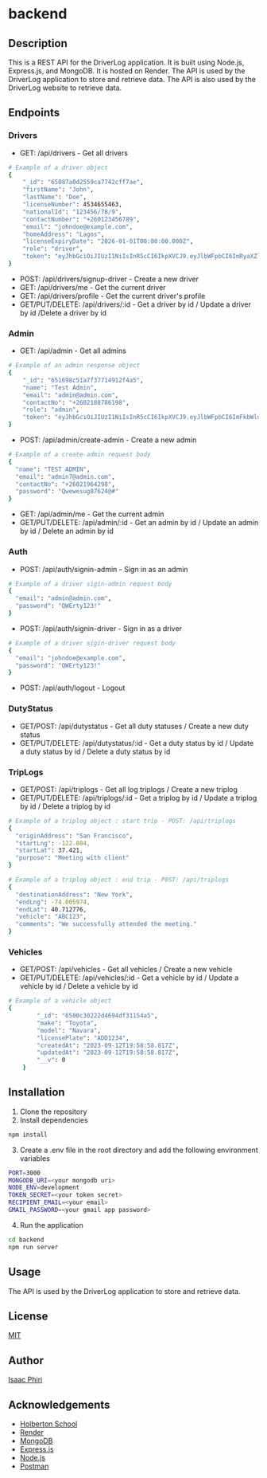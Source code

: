 # backend

## Description

This is a REST API for the DriverLog application. It is built using Node.js, Express.js, and MongoDB. It is hosted on Render. The API is used by the DriverLog application to store and retrieve data. The API is also used by the DriverLog website to retrieve data.

## Endpoints

### Drivers

- GET: /api/drivers - Get all drivers
```bash
# Example of a driver object
{
    "_id": "65087a0d2559ca7742cff7ae",
    "firstName": "John",
    "lastName": "Doe",
    "licenseNumber": 4534655463,
    "nationalId": "123456/78/9",
    "contactNumber": "+260123456789",
    "email": "johndoe@example.com",
    "homeAddress": "Lagos",
    "licenseExpiryDate": "2026-01-01T00:00:00.000Z",
    "role": "driver",
    "token": "eyJhbGciOiJIUzI1NiIsInR5cCI6IkpXVCJ9.eyJlbWFpbCI6ImRyaXZlck25uaXBhdWwuY29tIiwidXNlcklkIjoiNjUwODdhMGQyNTU5Y2E3NzQyY2ZmN2FlIiwicm9sZSI6ImRyaXZlciIsImlhdCI6MTY5NjY4MjU1NSwiZXhwIjoxNjk5Mjc0NTU1fQ.cTxBDQuzdsXxtUxnyY1dOYWIA-ZfINmgWqZawprc"
}
```
- POST: /api/drivers/signup-driver - Create a new driver
- GET: /api/drivers/me - Get the current driver
- GET: /api/drivers/profile - Get the current driver's profile
- GET/PUT/DELETE: /api/drivers/:id - Get a driver by id / Update a driver by id /Delete a driver by id

### Admin

- GET: /api/admin - Get all admins
```bash
# Example of an admin response object
{
    "_id": "651698c51a7f37714912f4a5",
    "name": "Test Admin",
    "email": "admin@admin.com",
    "contactNo": "+2602188786198",
    "role": "admin",
    "token": "eyJhbGciOiJIUzI1NiIsInR5cCI6IkpXVCJ9.eyJlbWFpbCI6ImFkbWluQHRvGF1bC5jb20iLCJ1c2VySWQiOiI2NTE2OThjNTFhN2YzNzcxNDkxMmY0YTUiLCJyb2xlIjoiYWRtaW4iLCJpYXQiOjE2OTY2ODI5MDQsImV4cCI6MTY5OTkwNH0.Xf9r5gRtrv6mNUnJ0RX_5JdVJ1zbTNxz1xIa6B6hdaQ"
}
```
- POST: /api/admin/create-admin - Create a new admin
```bash
# Example of a create-admin request body
{
  "name": "TEST ADMIN",
  "email": "admin7@admin.com",
  "contactNo": "+26021964298",
  "password": "Qwewesug87624@#"
}
```
- GET: /api/admin/me - Get the current admin
- GET/PUT/DELETE: /api/admin/:id - Get an admin by id / Update an admin by id / Delete an admin by id

### Auth

- POST: /api/auth/signin-admin - Sign in as an admin
```bash
# Example of a driver sigin-admin request body
{
  "email": "admin@admin.com",
  "password": "QWErty123!"
}
```
- POST: /api/auth/signin-driver - Sign in as a driver
```bash
# Example of a driver sigin-driver request body
{
  "email": "johndoe@example.com",
  "password": "QWErty123!"
}
```
- POST: /api/auth/logout - Logout

### DutyStatus

- GET/POST: /api/dutystatus - Get all duty statuses / Create a new duty status
- GET/PUT/DELETE: /api/dutystatus/:id - Get a duty status by id / Update a duty status by id / Delete a duty status by id

### TripLogs

- GET/POST: /api/triplogs - Get all log triplogs / Create a new triplog
- GET/PUT/DELETE: /api/triplogs/:id - Get a triplog by id / Update a triplog by id / Delete a triplog by id

```bash
# Example of a triplog object : start trip - POST: /api/triplogs
{
  "originAddress": "San Francisco",
  "startLng": -122.084,
  "startLat": 37.421,
  "purpose": "Meeting with client"
}
```
```bash
# Example of a triplog object : end trip - P0ST: /api/triplogs
{
  "destinationAddress": "New York",
  "endLng": -74.005974,
  "endLat": 40.712776,
  "vehicle": "ABC123",
  "comments": "We successfully attended the meeting."
}
```

### Vehicles

- GET/POST: /api/vehicles - Get all vehicles / Create a new vehicle
- GET/PUT/DELETE: /api/vehicles/:id - Get a vehicle by id / Update a vehicle by id / Delete a vehicle by id
```bash
# Example of a vehicle object
{
        "_id": "6500c30222d4694df31154a5",
        "make": "Toyota",
        "model": "Navara",
        "licensePlate": "ADD1234",
        "createdAt": "2023-09-12T19:58:58.817Z",
        "updatedAt": "2023-09-12T19:58:58.817Z",
        "__v": 0
    }
```

## Installation

1. Clone the repository
2. Install dependencies

```bash
npm install
```

3. Create a .env file in the root directory and add the following environment variables

```bash
PORT=3000
MONGODB_URI=<your mongodb uri>
NODE_ENV=development
TOKEN_SECRET=<your token secret>
RECIPIENT_EMAIL=<your email>
GMAIL_PASSWORD=<your gmail app password>
```

4. Run the application

```bash
cd backend
npm run server
```

## Usage

The API is used by the DriverLog application to store and retrieve data.

## License

[MIT](https://choosealicense.com/licenses/mit/)

## Author

[Isaac Phiri](https://github.com/IaacPhiri)

## Acknowledgements

- [Holberton School](https://www.holbertonschool.com/)
- [Render](https://render.com/)
- [MongoDB](https://www.mongodb.com/)
- [Express.js](https://expressjs.com/)
- [Node.js](https://nodejs.org/en/)
- [Postman](https://www.postman.com/)